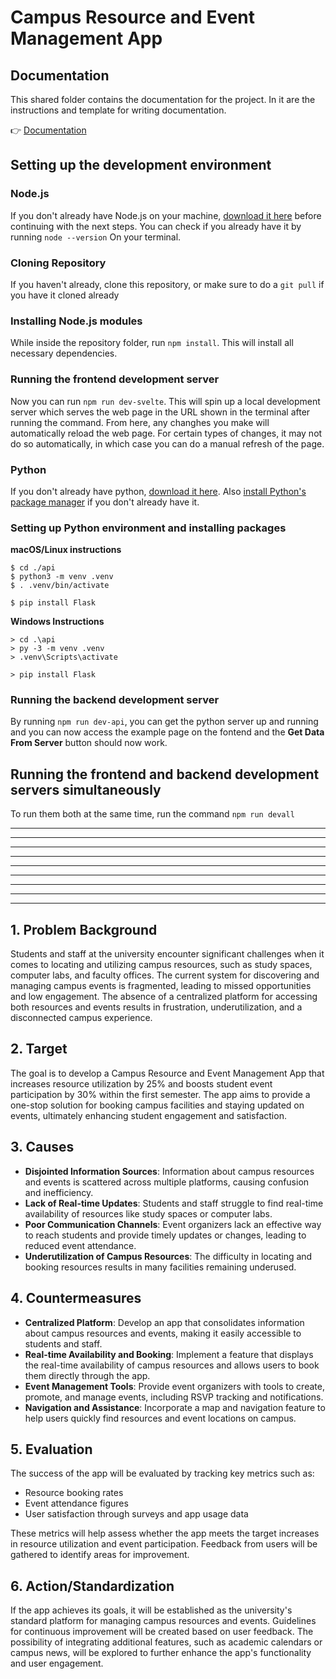 # Campus Resource and Event Management App

## Documentation
This shared folder contains the documentation for the project. In it are the instructions and template for writing documentation.

👉  [Documentation](https://sistemaupr-my.sharepoint.com/:f:/g/personal/ojani_figueroa_upr_edu/Eqlo9P4D4UZHg4bHjCxJs90BfMWxwdf-nHmwlT38ll9_Vw?e=xrcjdD)

## Setting up the development environment

### Node.js
If you don't already have Node.js on your machine, [download it here](https://nodejs.org/en) before continuing with the next steps. You can check if you already have it by running `node --version` On your terminal.

### Cloning Repository
If you haven't already, clone this repository, or make sure to do a `git pull` if you have it cloned already

### Installing Node.js modules
While inside the repository folder, run `npm install`. This will install all necessary dependencies.

### Running the frontend development server
Now you can run `npm run dev-svelte`. This will spin up a local development server which serves
the web page in the URL shown in the terminal after running the command. From here, any changhes you make will automatically reload the web page. For certain types of changes, it may not do so automatically, in which case you can do a manual refresh of the page.

### Python
If you don't already have python, [download it here](https://www.python.org/downloads/). Also [install
Python's package manager](https://pip.pypa.io/en/stable/installation/) if you don't already have it.

### Setting up Python environment and installing packages
**macOS/Linux instructions**
```
$ cd ./api
$ python3 -m venv .venv
$ . .venv/bin/activate

$ pip install Flask
```

**Windows Instructions**
```
> cd .\api
> py -3 -m venv .venv
> .venv\Scripts\activate

> pip install Flask
```

### Running the backend development server
By running `npm run dev-api`, you can get the python server up and running and you can now access
the example page on the fontend and the **Get Data From Server** button should now work.

## Running the frontend and backend development servers simultaneously
To run them both at the same time, run the command `npm run devall`

---
---
---
---
---
---
---
---
---

## 1. Problem Background

Students and staff at the university encounter significant challenges when it comes to locating and utilizing campus resources, such as study spaces, computer labs, and faculty offices. The current system for discovering and managing campus events is fragmented, leading to missed opportunities and low engagement. The absence of a centralized platform for accessing both resources and events results in frustration, underutilization, and a disconnected campus experience.

## 2. Target

The goal is to develop a Campus Resource and Event Management App that increases resource utilization by 25% and boosts student event participation by 30% within the first semester. The app aims to provide a one-stop solution for booking campus facilities and staying updated on events, ultimately enhancing student engagement and satisfaction.

## 3. Causes

- **Disjointed Information Sources**: Information about campus resources and events is scattered across multiple platforms, causing confusion and inefficiency.
- **Lack of Real-time Updates**: Students and staff struggle to find real-time availability of resources like study spaces or computer labs.
- **Poor Communication Channels**: Event organizers lack an effective way to reach students and provide timely updates or changes, leading to reduced event attendance.
- **Underutilization of Campus Resources**: The difficulty in locating and booking resources results in many facilities remaining underused.

## 4. Countermeasures

- **Centralized Platform**: Develop an app that consolidates information about campus resources and events, making it easily accessible to students and staff.
- **Real-time Availability and Booking**: Implement a feature that displays the real-time availability of campus resources and allows users to book them directly through the app.
- **Event Management Tools**: Provide event organizers with tools to create, promote, and manage events, including RSVP tracking and notifications.
- **Navigation and Assistance**: Incorporate a map and navigation feature to help users quickly find resources and event locations on campus.

## 5. Evaluation

The success of the app will be evaluated by tracking key metrics such as:

- Resource booking rates
- Event attendance figures
- User satisfaction through surveys and app usage data

These metrics will help assess whether the app meets the target increases in resource utilization and event participation. Feedback from users will be gathered to identify areas for improvement.

## 6. Action/Standardization

If the app achieves its goals, it will be established as the university's standard platform for managing campus resources and events. Guidelines for continuous improvement will be created based on user feedback. The possibility of integrating additional features, such as academic calendars or campus news, will be explored to further enhance the app's functionality and user engagement.
